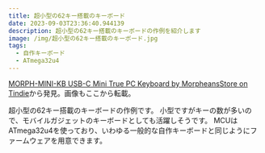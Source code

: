 ```yaml
---
title: 超小型の62キー搭載のキーボード
date: 2023-09-03T23:36:40.944139
description: 超小型の62キー搭載のキーボードの作例を紹介します
image: /img/超小型の62キー搭載のキーボード.jpg
tags:
  - 自作キーボード
  - ATmega32u4
---
```

[MORPH-MINI-KB USB-C Mini True PC Keyboard by MorpheansStore on Tindie](https://www.tindie.com/products/morpheans/morph-mini-kb-usb-c-mini-true-pc-keyboard/)から発見。画像もここから転載。

超小型の62キー搭載のキーボードの作例です。
小型ですがキーの数が多いので、モバイルガジェットのキーボードとしても活躍しそうです。
MCUはATmega32u4を使っており、いわゆる一般的な自作キーボードと同じようにファームウェアを用意できます。



